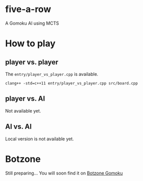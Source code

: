 # five-a-row
A Gomoku AI using MCTS

# How to play

## player vs. player
The `entry/player_vs_player.cpp` is available.

```
clang++ -std=c++11 entry/player_vs_player.cpp src/board.cpp 
```

## player vs. AI
Not available yet.

## AI vs. AI

Local version is not available yet.

# Botzone

Still preparing...
You will soon find it on [Botzone Gomoku](https://www.botzone.org.cn/game/Gomoku)